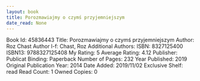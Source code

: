 ```yaml
---
layout: book
title: Porozmawiajmy o czymś przyjemniejszym
date_read: None
---
```


Book Id: 45836443
Title: Porozmawiajmy o czymś przyjemniejszym
Author: Roz Chast
Author l-f: Chast, Roz
Additional Authors: 
ISBN: 8327125400
ISBN13: 9788327125408
My Rating: 5
Average Rating: 4.12
Publisher: Publicat
Binding: Paperback
Number of Pages: 232
Year Published: 2019
Original Publication Year: 2014
Date Added: 2019/11/02
Exclusive Shelf: read
Read Count: 1
Owned Copies: 0

